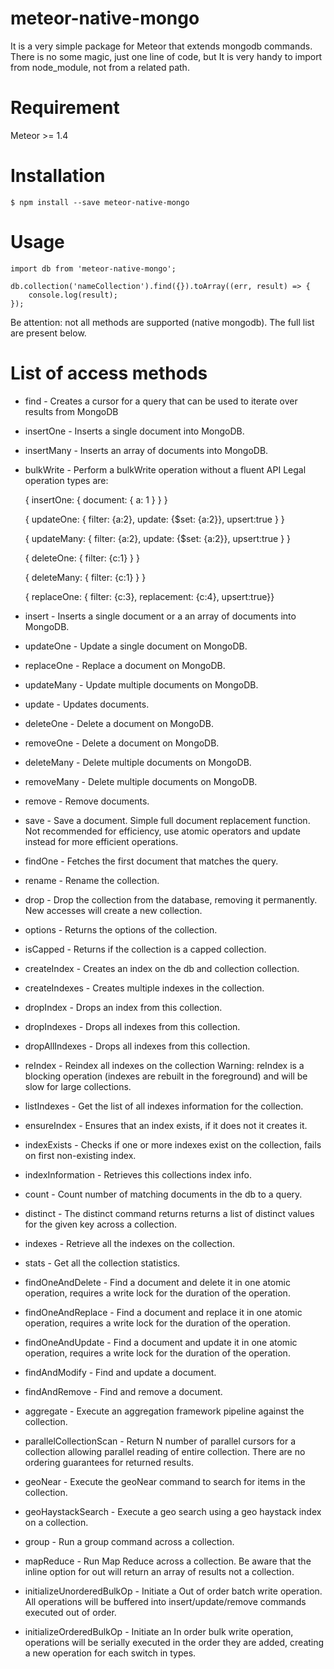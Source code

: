 # meteor-native-mongo

It is a very simple package for Meteor that extends mongodb commands.
There is no some magic, just one line of code, but It is very handy to import from node_module, not from a related path.

# Requirement
Meteor >= 1.4

# Installation
```
$ npm install --save meteor-native-mongo
```

# Usage
```
import db from 'meteor-native-mongo';

db.collection('nameCollection').find({}).toArray((err, result) => {
	console.log(result);
});
```

Be attention: not all methods are supported (native mongodb).
The full list are present below.

# List of access methods

* find - Creates a cursor for a query that can be used to iterate over results from MongoDB
* insertOne - Inserts a single document into MongoDB.
* insertMany - Inserts an array of documents into MongoDB.
* bulkWrite -  Perform a bulkWrite operation without a fluent API
  Legal operation types are:

  { insertOne: { document: { a: 1 } } }

  { updateOne: { filter: {a:2}, update: {$set: {a:2}}, upsert:true } }

  { updateMany: { filter: {a:2}, update: {$set: {a:2}}, upsert:true } }

  { deleteOne: { filter: {c:1} } }

  { deleteMany: { filter: {c:1} } }

  { replaceOne: { filter: {c:3}, replacement: {c:4}, upsert:true}}
* insert - Inserts a single document or a an array of documents into MongoDB.
* updateOne - Update a single document on MongoDB.
* replaceOne - Replace a document on MongoDB.
* updateMany - Update multiple documents on MongoDB.
* update - Updates documents.
* deleteOne - Delete a document on MongoDB.
* removeOne - Delete a document on MongoDB.
* deleteMany - Delete multiple documents on MongoDB.
* removeMany - Delete multiple documents on MongoDB.
* remove - Remove documents.
* save - Save a document. Simple full document replacement function. Not recommended for efficiency, use atomic
  operators and update instead for more efficient operations.
* findOne - Fetches the first document that matches the query.
* rename - Rename the collection.
* drop - Drop the collection from the database, removing it permanently. New accesses will create a new collection.
* options - Returns the options of the collection.
* isCapped - Returns if the collection is a capped collection.
* createIndex - Creates an index on the db and collection collection.
* createIndexes - Creates multiple indexes in the collection.
* dropIndex - Drops an index from this collection.
* dropIndexes - Drops all indexes from this collection.
* dropAllIndexes - Drops all indexes from this collection.
* reIndex - Reindex all indexes on the collection
  Warning: reIndex is a blocking operation (indexes are rebuilt in the foreground) and will be slow for large collections.
* listIndexes - Get the list of all indexes information for the collection.
* ensureIndex - Ensures that an index exists, if it does not it creates it.
* indexExists - Checks if one or more indexes exist on the collection, fails on first non-existing index.
* indexInformation - Retrieves this collections index info.
* count - Count number of matching documents in the db to a query.
* distinct - The distinct command returns returns a list of distinct values for the given key across a collection.
* indexes - Retrieve all the indexes on the collection.
* stats - Get all the collection statistics.
* findOneAndDelete - Find a document and delete it in one atomic operation, requires a write lock for the duration of the operation.
* findOneAndReplace - Find a document and replace it in one atomic operation, requires a write lock for the duration of the operation.
* findOneAndUpdate - Find a document and update it in one atomic operation, requires a write lock for the duration of the operation.
* findAndModify - Find and update a document.
* findAndRemove - Find and remove a document.
* aggregate - Execute an aggregation framework pipeline against the collection.
* parallelCollectionScan - Return N number of parallel cursors for a collection allowing parallel reading of entire collection. There are
  no ordering guarantees for returned results.
* geoNear - Execute the geoNear command to search for items in the collection.
* geoHaystackSearch - Execute a geo search using a geo haystack index on a collection.
* group - Run a group command across a collection.
* mapReduce - Run Map Reduce across a collection. Be aware that the inline option for out will return an array of results not a collection.
* initializeUnorderedBulkOp - Initiate a Out of order batch write operation. All operations will be buffered into insert/update/remove commands executed out of order.
* initializeOrderedBulkOp - Initiate an In order bulk write operation, operations will be serially executed in the order they are added, creating a new operation for each switch in types.
